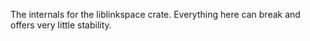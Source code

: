 The internals for the liblinkspace crate.
Everything here can break and offers very little stability.
